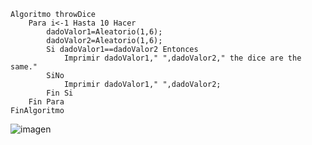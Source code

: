 ```
Algoritmo throwDice
	Para i<-1 Hasta 10 Hacer
		dadoValor1=Aleatorio(1,6);
		dadoValor2=Aleatorio(1,6);
		Si dadoValor1==dadoValor2 Entonces
			Imprimir dadoValor1," ",dadoValor2," the dice are the same."
		SiNo
			Imprimir dadoValor1," ",dadoValor2;
		Fin Si
	Fin Para
FinAlgoritmo
```
![imagen](https://user-images.githubusercontent.com/116420679/210281684-0b9d28c0-d01b-4a91-bd4f-f414031eec02.png)
